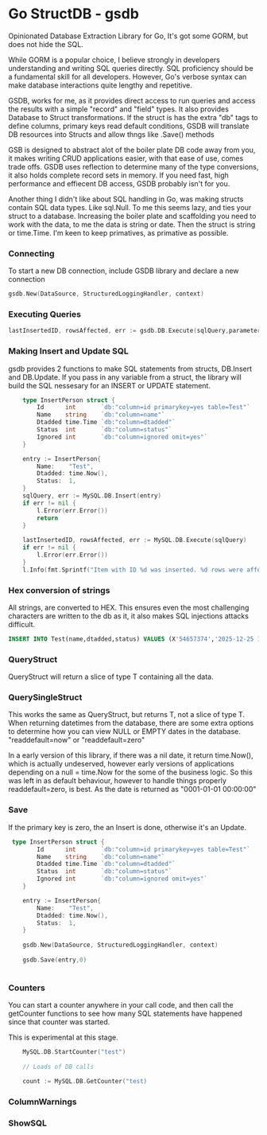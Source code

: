 # Go StructDB - gsdb

Opinionated Database Extraction Library for Go, It's got some GORM, but does not hide the SQL. 

While GORM is a popular choice, I believe strongly in developers understanding and writing SQL queries directly. SQL
proficiency should be a fundamental skill for all developers. However, Go's verbose syntax can make database
interactions quite lengthy and repetitive.

GSDB, works for me, as it provides direct access to run queries and access the results with a simple "record" and "field" types. It also provides Database to Struct transformations. If the struct is has the extra "db" tags to define columns, primary keys read default conditions, GSDB will translate DB resources into Structs and allow thngs like <struct>.Save() methods

GSB is designed to abstract alot of the boiler plate DB code away from you, it makes writing CRUD applications easier, with that ease of use, comes trade offs. GSDB uses reflection to determine many of the type conversions, it also holds complete record sets in memory. If you need fast, high performance and effiecent DB access, GSDB probably isn't for you.

Another thing I didn't like about SQL handling in Go, was making structs contain SQL data types. Like sql.Null. To me this seems lazy, and ties your struct to a database. Increasing the boiler plate and scaffolding you need to work with the data, to me the data is string or date. Then the struct is string or time.Time. I'm keen to keep primatives, as primative as possible. 

### Connecting

To start a new DB connection, include GSDB library and declare a new connection

```go
gsdb.New(DataSource, StructuredLoggingHandler, context)
```

### Executing Queries

```go
lastInsertedID, rowsAffected, err := gsdb.DB.Execute(sqlQuery,parameters...)
```
### Making Insert and Update SQL

gsdb provides 2 functions to make SQL statements from structs, DB.Insert and DB.Update. If you pass in any variable from a struct, the library will build the SQL nessesary for an INSERT or UPDATE statement.

```go
    type InsertPerson struct {
        Id      int       `db:"column=id primarykey=yes table=Test"`
        Name    string    `db:"column=name"`
        Dtadded time.Time `db:"column=dtadded"`
        Status  int       `db:"column=status"`
        Ignored int       `db:"column=ignored omit=yes"`
    }

	entry := InsertPerson{
		Name:    "Test",
		Dtadded: time.Now(),
		Status:  1,
	}
	sqlQuery, err := MySQL.DB.Insert(entry)
	if err != nil {
		l.Error(err.Error())
		return
	}
	
	lastInsertedID, rowsAffected, err := MySQL.DB.Execute(sqlQuery)
	if err != nil {
		l.Error(err.Error())
	}
	l.Info(fmt.Sprintf("Item with ID %d was inserted. %d rows were affected", lastInsertedID, rowsAffected))
```

### Hex conversion of strings

All strings, are converted to HEX. This ensures even the most challenging characters are written to the db as it, it also makes SQL injections attacks difficult.  

```sql
INSERT INTO Test(name,dtadded,status) VALUES (X'54657374','2025-12-25 15:29:25',1);
```

### QueryStruct

QueryStruct will return a slice of type T containing all the data.

### QuerySingleStruct

This works the same as QueryStruct, but returns T, not a slice of type T. 
When returning datetimes from the database, there are some extra options to determine how you can view NULL or EMPTY dates in the database. "readdefault=now" or "readdefault=zero"

In a early version of this library, if there was a nil date, it return time.Now(), which is actually undeserved, however early versions of applications depending on a null = time.Now for the some of the business logic. So this was left in as default behaviour, however to handle things properly readdefault=zero, is best. As the date is returned as "0001-01-01 00:00:00"

### Save

If the primary key is zero, the an Insert is done, otherwise it's an Update. 

```go
 type InsertPerson struct {
        Id      int       `db:"column=id primarykey=yes table=Test"`
        Name    string    `db:"column=name"`
        Dtadded time.Time `db:"column=dtadded"`
        Status  int       `db:"column=status"`
        Ignored int       `db:"column=ignored omit=yes"`
    }

	entry := InsertPerson{
		Name:    "Test",
		Dtadded: time.Now(),
		Status:  1,
	}
    
    gsdb.New(DataSource, StructuredLoggingHandler, context)
    
    gsdb.Save(entry,0)
    
 ```   

### Counters

You can start a counter anywhere in your call code, and then call the getCounter functions to see how many SQL statements have happened since that counter was started. 

This is experimental at this stage. 

```go
	MySQL.DB.StartCounter("test")
	
	// Loads of DB calls 
	
	count := MySQL.DB.GetCounter("test)
```

### ColumnWarnings

### ShowSQL

